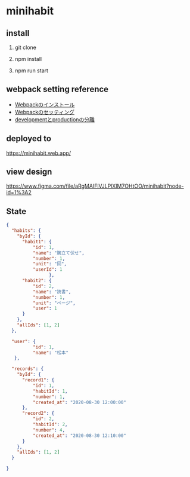 # minihabit

## install

1. git clone

2. npm install

3. npm run start

## webpack setting reference
- [Webpackのインストール](https://webpack.js.org/guides/getting-started/)
- [Webpackのセッティング](https://blog.usejournal.com/creating-a-react-app-from-scratch-f3c693b84658)
- [developmentとproductionの分離](https://webpack.js.org/guides/production/)

## deployed to
https://minihabit.web.app/

## view design
https://www.figma.com/file/aRgMAIFlVJLPlXlM7OHtOO/minihabit?node-id=1%3A2

## State

```json
{
  "habits": {
    "byId": {
      "habit1": {
          "id": 1,
          "name": "腕立て伏せ",
          "number": 1,
          "unit": "回",
          "userId": 1 
                },
      "habit2": {
          "id": 2,
          "name": "読書",
          "number": 1,
          "unit": "ページ",
          "user": 1
      }
    },
    "allIds": [1, 2]
  },

  "user": {
          "id": 1,
          "name": "松本"
   },

  "records": {
    "byId": {
      "record1": {
          "id": 1,
          "habitId": 1,
          "number": 1,
          "created_at": "2020-08-30 12:00:00" 
      },
      "record2": {
          "id": 2,
          "habitId": 2,
          "number": 4,
          "created_at": "2020-08-30 12:10:00" 
      }
    },
    "allIds": [1, 2]
  }

}
```